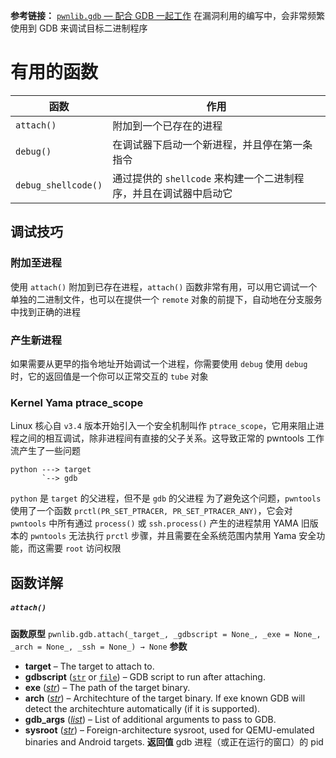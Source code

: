 **参考链接：** [`pwnlib.gdb` — 配合 GDB 一起工作](https://pwntools-docs-zh.readthedocs.io/zh-cn/dev/gdb.html)
在漏洞利用的编写中，会非常频繁使用到 GDB 来调试目标二进制程序
# 有用的函数

| 函数                  | 作用                                      |
| ------------------- | --------------------------------------- |
| `attach()`          | 附加到一个已存在的进程                             |
| `debug()`           | 在调试器下启动一个新进程，并且停在第一条指令                  |
| `debug_shellcode()` | 通过提供的 `shellcode` 来构建一个二进制程序，并且在调试器中启动它 |
## 调试技巧
### 附加至进程
使用 `attach()` 附加到已存在进程，`attach()` 函数非常有用，可以用它调试一个单独的二进制文件，也可以在提供一个 `remote` 对象的前提下，自动地在分支服务中找到正确的进程
### 产生新进程
如果需要从更早的指令地址开始调试一个进程，你需要使用 `debug`
使用 `debug` 时，它的返回值是一个你可以正常交互的 `tube` 对象
### Kernel Yama ptrace_scope
Linux 核心自 `v3.4` 版本开始引入一个安全机制叫作 `ptrace_scope`，它用来阻止进程之间的相互调试，除非进程间有直接的父子关系。这导致正常的 pwntools 工作流产生了一些问题

```
python ---> target
       `--> gdb
```
`python` 是 `target` 的父进程，但不是 `gdb` 的父进程
为了避免这个问题，`pwntools` 使用了一个函数 `prctl(PR_SET_PTRACER, PR_SET_PTRACER_ANY)`，它会对 `pwntools` 中所有通过 `process()` 或 `ssh.process()` 产生的进程禁用 YAMA
旧版本的 `pwntools` 无法执行 `prctl` 步骤，并且需要在全系统范围内禁用 Yama 安全功能，而这需要 `root` 访问权限
## 函数详解
##### `attach()`
**函数原型** 
`pwnlib.gdb.attach(_target_, _gdbscript = None_, _exe = None_, _arch = None_, _ssh = None_) → None`
**参数**
- **target** – The target to attach to.
- **gdbscript** ([`str`](https://docs.python.org/2.7/library/functions.html#str "(在 Python v2.7)") or [`file`](https://docs.python.org/2.7/library/functions.html#file "(在 Python v2.7)")) – GDB script to run after attaching.
- **exe** ([_str_](https://docs.python.org/2.7/library/functions.html#str "(在 Python v2.7)")) – The path of the target binary.
- **arch** ([_str_](https://docs.python.org/2.7/library/functions.html#str "(在 Python v2.7)")) – Architechture of the target binary. If exe known GDB will detect the architechture automatically (if it is supported).
- **gdb_args** ([_list_](https://pwntools-docs-zh.readthedocs.io/zh-cn/dev/protocols/adb.html#pwnlib.protocols.adb.AdbClient.list "pwnlib.protocols.adb.AdbClient.list")) – List of additional arguments to pass to GDB.
- **sysroot** ([_str_](https://docs.python.org/2.7/library/functions.html#str "(在 Python v2.7)")) – Foreign-architecture sysroot, used for QEMU-emulated binaries and Android targets.
**返回值**
gdb 进程（或正在运行的窗口）的 pid
